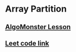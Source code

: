 # Array Partition

## [AlgoMonster Lesson](https://algo.monster/liteproblems/561)

## [ Leet code link ](https://leetcode.com/problems/array-partition/description/)
